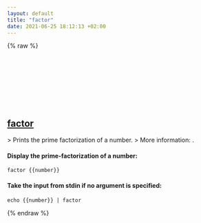 ```yaml
---
layout: default
title: "factor"
date: 2021-06-25 18:12:13 +02:00
---
```

{% raw %}
<h2 id="factor">
  <a href="/en/common/factor.html">factor</a> <a href="#factor"><svg class="icon">
    <use href="/assets/images/unicode_sprite.svg#link" />
  </svg></a>
</h2>
> Prints the prime factorization of a number.
> More information: <https://www.gnu.org/software/coreutils/factor>.

#### Display the prime-factorization of a number:
```shell
factor {{number}}
```
#### Take the input from stdin if no argument is specified:
```shell
echo {{number}} | factor
```
{% endraw %}